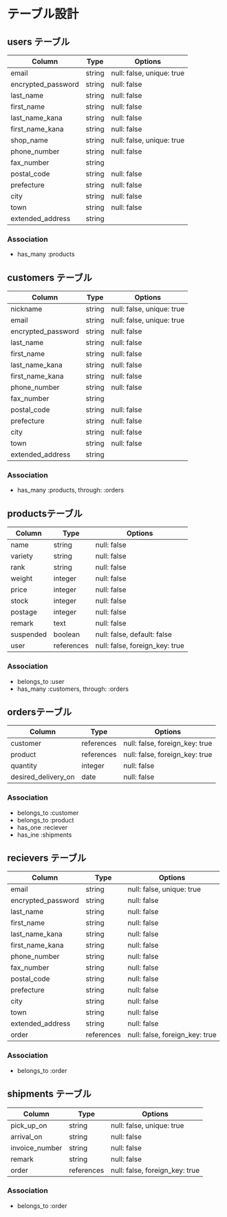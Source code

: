 # テーブル設計

## users テーブル

| Column             | Type   | Options                   |
| ------------------ | ------ | ------------------------- |
| email              | string | null: false, unique: true |
| encrypted_password | string | null: false               |
| last_name          | string | null: false               |
| first_name         | string | null: false               |
| last_name_kana     | string | null: false               |
| first_name_kana    | string | null: false               |
| shop_name          | string | null: false, unique: true |
| phone_number       | string | null: false               |
| fax_number         | string |                           |
| postal_code        | string | null: false               |
| prefecture         | string | null: false               |
| city               | string | null: false               |
| town               | string | null: false               |
| extended_address   | string |                           |


### Association

- has_many :products

## customers テーブル

| Column             | Type   | Options                   |
| ------------------ | ------ | ------------------------- |
| nickname           | string | null: false, unique: true |
| email              | string | null: false, unique: true |
| encrypted_password | string | null: false               |
| last_name          | string | null: false               |
| first_name         | string | null: false               |
| last_name_kana     | string | null: false               |
| first_name_kana    | string | null: false               |
| phone_number       | string | null: false               |
| fax_number         | string |                           |
| postal_code        | string | null: false               |
| prefecture         | string | null: false               |
| city               | string | null: false               |
| town               | string | null: false               |
| extended_address   | string |                           |


### Association

- has_many :products, through: :orders

## productsテーブル

| Column    | Type       | Options                       |
|-----------|------------|-------------------------------|
| name      | string     |null: false                    |
| variety   | string     |null: false                    |
| rank      | string     |null: false                    |
| weight    | integer    |null: false                    |
| price     | integer    |null: false                    |
| stock     | integer    |null: false                    |
| postage   | integer    |null: false                    |
| remark    | text       |null: false                    |
| suspended | boolean    |null: false, default: false    |
| user      | references |null: false, foreign_key: true |


### Association

- belongs_to :user
- has_many :customers, through: :orders

## ordersテーブル

| Column              | Type       | Options                       |
|---------------------|------------|-------------------------------|
| customer            | references |null: false, foreign_key: true |
| product             | references |null: false, foreign_key: true |
| quantity            | integer    |null: false                    |
| desired_delivery_on | date       |null: false                    |



### Association

- belongs_to :customer
- belongs_to :product
- has_one :reciever
- has_ine :shipments

## recievers テーブル

| Column             | Type       | Options                       |
| ------------------ | ---------- | ----------------------------- |
| email              | string     | null: false, unique: true     |
| encrypted_password | string     | null: false                   |
| last_name          | string     | null: false                   |
| first_name         | string     | null: false                   |
| last_name_kana     | string     | null: false                   |
| first_name_kana    | string     | null: false                   |
| phone_number       | string     | null: false                   |
| fax_number         | string     | null: false                   |
| postal_code        | string     | null: false                   |
| prefecture         | string     | null: false                   |
| city               | string     | null: false                   |
| town               | string     | null: false                   |
| extended_address   | string     | null: false                   |
| order              | references |null: false, foreign_key: true |


### Association

- belongs_to :order

## shipments テーブル

| Column          | Type       | Options                        |
| --------------- | ---------- | ------------------------------ |
| pick_up_on      | string     | null: false, unique: true      |
| arrival_on      | string     | null: false                    |
| invoice_number  | string     | null: false                    |
| remark          | string     | null: false                    |
| order           | references | null: false, foreign_key: true |


### Association

- belongs_to :order